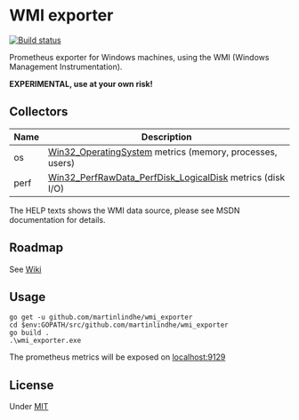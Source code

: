 # WMI exporter

[![Build status](https://ci.appveyor.com/api/projects/status/ljwan71as6pf2joe?svg=true)](https://ci.appveyor.com/project/martinlindhe/wmi-exporter)

Prometheus exporter for Windows machines, using the WMI (Windows Management Instrumentation).

**EXPERIMENTAL, use at your own risk!**


## Collectors

Name     | Description
---------|-------------
os | [Win32_OperatingSystem](https://msdn.microsoft.com/en-us/library/aa394239) metrics (memory, processes, users)
perf | [Win32_PerfRawData_PerfDisk_LogicalDisk](https://msdn.microsoft.com/en-us/windows/hardware/aa394307(v=vs.71)) metrics (disk I/O)

The HELP texts shows the WMI data source, please see MSDN documentation for details.


## Roadmap

See [Wiki](https://github.com/martinlindhe/wmi_exporter/wiki/TODO)


## Usage

    go get -u github.com/martinlindhe/wmi_exporter
    cd $env:GOPATH/src/github.com/martinlindhe/wmi_exporter
    go build .
    .\wmi_exporter.exe

The prometheus metrics will be exposed on [localhost:9129](http://localhost:9129)


## License

Under [MIT](LICENSE)
